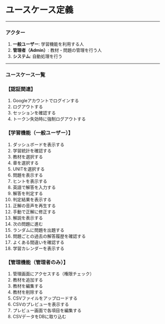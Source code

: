 # ユースケース定義

---

### アクター

1. **一般ユーザー**: 学習機能を利用する人
2. **管理者（Admin）**: 教材・問題の管理を行う人
3. **システム**: 自動処理を行う

---

### ユースケース一覧

### 【認証関連】

1. Googleアカウントでログインする
2. ログアウトする
3. セッションを確認する
4. トークン失効時に強制ログアウトする

### 【学習機能（一般ユーザー）】

1. ダッシュボードを表示する
2. 学習統計を確認する
3. 教材を選択する
4. 章を選択する
5. UNITを選択する
6. 問題を表示する
7. ヒントを表示する
8. 英語で解答を入力する
9. 解答を判定する
10. 判定結果を表示する
11. 正解の音声を再生する
12. 手動で正解に修正する
13. 解説を表示する
14. 次の問題に進む
15. ランダムに問題を出題する
16. 問題ごとの過去の解答履歴を確認する
17. よくある間違いを確認する
18. 学習カレンダーを表示する

### 【管理機能（管理者のみ）】

1. 管理画面にアクセスする（権限チェック）
2. 教材を追加する
3. 教材を編集する
4. 教材を削除する
5. CSVファイルをアップロードする
6. CSVのプレビューを表示する
7. プレビュー画面で各項目を編集する
8. CSVデータをDBに取り込む